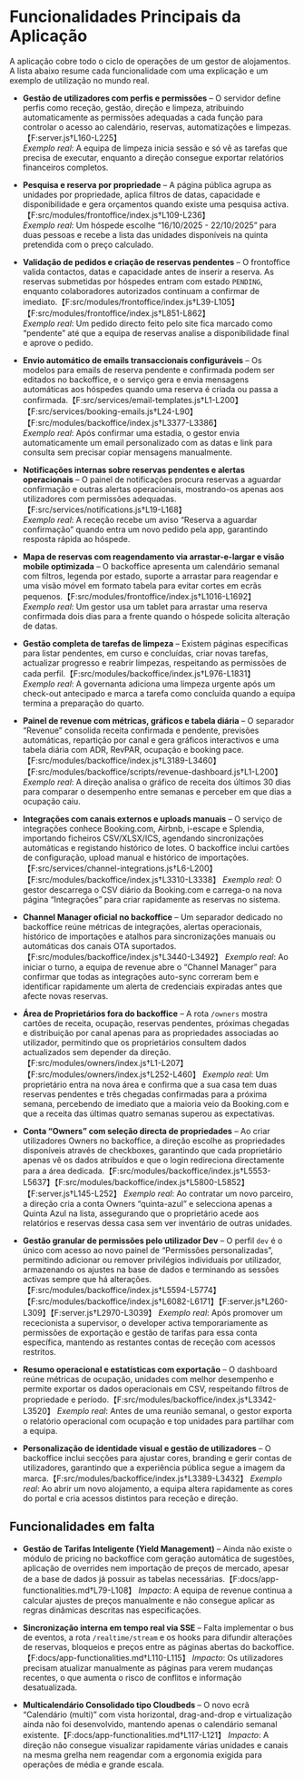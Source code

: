 # Funcionalidades Principais da Aplicação

A aplicação cobre todo o ciclo de operações de um gestor de alojamentos. A lista abaixo resume cada funcionalidade com uma explicação e um exemplo de utilização no mundo real.

- **Gestão de utilizadores com perfis e permissões** – O servidor define perfis como receção, gestão, direção e limpeza, atribuindo automaticamente as permissões adequadas a cada função para controlar o acesso ao calendário, reservas, automatizações e limpezas.【F:server.js†L160-L225】  
  *Exemplo real*: A equipa de limpeza inicia sessão e só vê as tarefas que precisa de executar, enquanto a direção consegue exportar relatórios financeiros completos.

- **Pesquisa e reserva por propriedade** – A página pública agrupa as unidades por propriedade, aplica filtros de datas, capacidade e disponibilidade e gera orçamentos quando existe uma pesquisa activa.【F:src/modules/frontoffice/index.js†L109-L236】  
  *Exemplo real*: Um hóspede escolhe “16/10/2025 - 22/10/2025” para duas pessoas e recebe a lista das unidades disponíveis na quinta pretendida com o preço calculado.

- **Validação de pedidos e criação de reservas pendentes** – O frontoffice valida contactos, datas e capacidade antes de inserir a reserva. As reservas submetidas por hóspedes entram com estado `PENDING`, enquanto colaboradores autorizados continuam a confirmar de imediato.【F:src/modules/frontoffice/index.js†L39-L105】【F:src/modules/frontoffice/index.js†L851-L862】  
  *Exemplo real*: Um pedido directo feito pelo site fica marcado como “pendente” até que a equipa de reservas analise a disponibilidade final e aprove o pedido.

- **Envio automático de emails transaccionais configuráveis** – Os modelos para emails de reserva pendente e confirmada podem ser editados no backoffice, e o serviço gera e envia mensagens automáticas aos hóspedes quando uma reserva é criada ou passa a confirmada.【F:src/services/email-templates.js†L1-L200】【F:src/services/booking-emails.js†L24-L90】【F:src/modules/backoffice/index.js†L3377-L3386】  
  *Exemplo real*: Após confirmar uma estadia, o gestor envia automaticamente um email personalizado com as datas e link para consulta sem precisar copiar mensagens manualmente.

- **Notificações internas sobre reservas pendentes e alertas operacionais** – O painel de notificações procura reservas a aguardar confirmação e outras alertas operacionais, mostrando-os apenas aos utilizadores com permissões adequadas.【F:src/services/notifications.js†L19-L168】  
  *Exemplo real*: A receção recebe um aviso “Reserva a aguardar confirmação” quando entra um novo pedido pela app, garantindo resposta rápida ao hóspede.

- **Mapa de reservas com reagendamento via arrastar-e-largar e visão mobile optimizada** – O backoffice apresenta um calendário semanal com filtros, legenda por estado, suporte a arrastar para reagendar e uma visão móvel em formato tabela para evitar cortes em ecrãs pequenos.【F:src/modules/frontoffice/index.js†L1016-L1692】  
  *Exemplo real*: Um gestor usa um tablet para arrastar uma reserva confirmada dois dias para a frente quando o hóspede solicita alteração de datas.

- **Gestão completa de tarefas de limpeza** – Existem páginas específicas para listar pendentes, em curso e concluídas, criar novas tarefas, actualizar progresso e reabrir limpezas, respeitando as permissões de cada perfil.【F:src/modules/backoffice/index.js†L976-L1831】  
  *Exemplo real*: A governanta adiciona uma limpeza urgente após um check-out antecipado e marca a tarefa como concluída quando a equipa termina a preparação do quarto.

- **Painel de revenue com métricas, gráficos e tabela diária** – O separador “Revenue” consolida receita confirmada e pendente, previsões automáticas, repartição por canal e gera gráficos interactivos e uma tabela diária com ADR, RevPAR, ocupação e booking pace.【F:src/modules/backoffice/index.js†L3189-L3460】【F:src/modules/backoffice/scripts/revenue-dashboard.js†L1-L200】  
  *Exemplo real*: A direção analisa o gráfico de receita dos últimos 30 dias para comparar o desempenho entre semanas e perceber em que dias a ocupação caiu.

- **Integrações com canais externos e uploads manuais** – O serviço de integrações conhece Booking.com, Airbnb, i-escape e Splendia, importando ficheiros CSV/XLSX/ICS, agendando sincronizações automáticas e registando histórico de lotes. O backoffice inclui cartões de configuração, upload manual e histórico de importações.【F:src/services/channel-integrations.js†L6-L200】【F:src/modules/backoffice/index.js†L3310-L3338】
  *Exemplo real*: O gestor descarrega o CSV diário da Booking.com e carrega-o na nova página “Integrações” para criar rapidamente as reservas no sistema.

- **Channel Manager oficial no backoffice** – Um separador dedicado no backoffice reúne métricas de integrações, alertas operacionais, histórico de importações e atalhos para sincronizações manuais ou automáticas dos canais OTA suportados.【F:src/modules/backoffice/index.js†L3440-L3492】
  *Exemplo real*: Ao iniciar o turno, a equipa de revenue abre o “Channel Manager” para confirmar que todas as integrações auto-sync correram bem e identificar rapidamente um alerta de credenciais expiradas antes que afecte novas reservas.

- **Área de Proprietários fora do backoffice** – A rota `/owners` mostra cartões de receita, ocupação, reservas pendentes, próximas chegadas e distribuição por canal apenas para as propriedades associadas ao utilizador, permitindo que os proprietários consultem dados actualizados sem depender da direção.【F:src/modules/owners/index.js†L1-L207】【F:src/modules/owners/index.js†L252-L460】
  *Exemplo real*: Um proprietário entra na nova área e confirma que a sua casa tem duas reservas pendentes e três chegadas confirmadas para a próxima semana, percebendo de imediato que a maioria veio da Booking.com e que a receita das últimas quatro semanas superou as expectativas.

- **Conta “Owners” com seleção directa de propriedades** – Ao criar utilizadores Owners no backoffice, a direção escolhe as propriedades disponíveis através de checkboxes, garantindo que cada proprietário apenas vê os dados atribuídos e que o login redireciona directamente para a área dedicada.【F:src/modules/backoffice/index.js†L5553-L5637】【F:src/modules/backoffice/index.js†L5800-L5852】【F:server.js†L145-L252】
  *Exemplo real*: Ao contratar um novo parceiro, a direção cria a conta Owners “quinta-azul” e selecciona apenas a Quinta Azul na lista, assegurando que o proprietário acede aos relatórios e reservas dessa casa sem ver inventário de outras unidades.

- **Gestão granular de permissões pelo utilizador Dev** – O perfil `dev` é o único com acesso ao novo painel de “Permissões personalizadas”, permitindo adicionar ou remover privilégios individuais por utilizador, armazenando os ajustes na base de dados e terminando as sessões activas sempre que há alterações.【F:src/modules/backoffice/index.js†L5594-L5774】【F:src/modules/backoffice/index.js†L6082-L6171】【F:server.js†L260-L309】【F:server.js†L2970-L3039】
  *Exemplo real*: Após promover um rececionista a supervisor, o developer activa temporariamente as permissões de exportação e gestão de tarifas para essa conta específica, mantendo as restantes contas de receção com acessos restritos.

- **Resumo operacional e estatísticas com exportação** – O dashboard reúne métricas de ocupação, unidades com melhor desempenho e permite exportar os dados operacionais em CSV, respeitando filtros de propriedade e período.【F:src/modules/backoffice/index.js†L3342-L3520】
  *Exemplo real*: Antes de uma reunião semanal, o gestor exporta o relatório operacional com ocupação e top unidades para partilhar com a equipa.

- **Personalização de identidade visual e gestão de utilizadores** – O backoffice inclui secções para ajustar cores, branding e gerir contas de utilizadores, garantindo que a experiência pública segue a imagem da marca.【F:src/modules/backoffice/index.js†L3389-L3432】
  *Exemplo real*: Ao abrir um novo alojamento, a equipa altera rapidamente as cores do portal e cria acessos distintos para receção e direção.

## Funcionalidades em falta

- **Gestão de Tarifas Inteligente (Yield Management)** – Ainda não existe o módulo de pricing no backoffice com geração automática de sugestões, aplicação de overrides nem importação de preços de mercado, apesar de a base de dados já possuir as tabelas necessárias.【F:docs/app-functionalities.md†L79-L108】
  *Impacto*: A equipa de revenue continua a calcular ajustes de preços manualmente e não consegue aplicar as regras dinâmicas descritas nas especificações.

- **Sincronização interna em tempo real via SSE** – Falta implementar o bus de eventos, a rota `/realtime/stream` e os hooks para difundir alterações de reservas, bloqueios e preços entre as páginas abertas do backoffice.【F:docs/app-functionalities.md†L110-L115】
  *Impacto*: Os utilizadores precisam atualizar manualmente as páginas para verem mudanças recentes, o que aumenta o risco de conflitos e informação desatualizada.

- **Multicalendário Consolidado tipo Cloudbeds** – O novo ecrã “Calendário (multi)” com vista horizontal, drag-and-drop e virtualização ainda não foi desenvolvido, mantendo apenas o calendário semanal existente.【F:docs/app-functionalities.md†L117-L121】
  *Impacto*: A direção não consegue visualizar rapidamente várias unidades e canais na mesma grelha nem reagendar com a ergonomia exigida para operações de média e grande escala.

